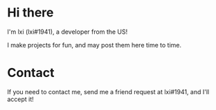 # Hi there

I'm lxi (lxi#1941), a developer from the US!

I make projects for fun, and may post them here time to time.

# Contact

If you need to contact me, send me a friend request at lxi#1941, and I'll accept it!

